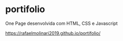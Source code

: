 # portifolio
One Page desenvolvida com HTML, CSS e Javascript

https://rafaelmolinari2019.github.io/portifolio/

